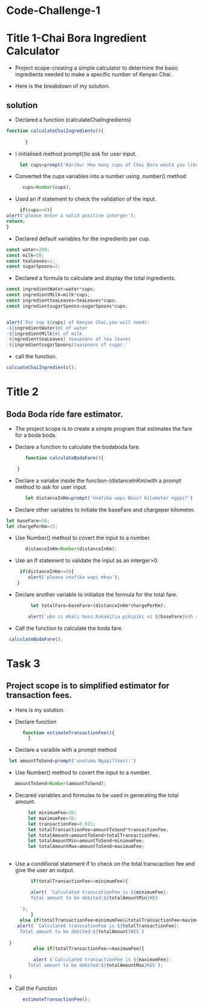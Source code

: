 # Code-Challenge-1

 # Title 1-Chai Bora Ingredient Calculator

- Project scope-creating a simple calculator to determine the basic ingredients needed to make a specific number of Kenyan Chai.

- Here is the breakdown of my solution.

## solution

- Declared a function (calculateChaiIngredients)

```js 
function calculateChaiIngredients(){
        
       }
```

- I initialised method  prompt()to  ask for user input.

```js
     let cups=prompt('Karibu! How many cups of Chai Bora would you like to make?')
```

- Converted the cups variables into a number using .number() method

```js
      cups=Number(cups);
```

- Used an if statement to check the validation of the input.

```js 
     if(cups<=0){
alert('please enter a valid positive interger');
return;
}
```

- Declared  default variables for the ingredients per cup.

```js 
const water=200;
const milk=50;
const tealeaves=1;
const sugarSpoons=2;
```

- Declared a formula to calculate and display the total ingredients.

``` js
const ingredientWater=water*cups;
const ingredientMilk=milk*cups;
const ingredientteaLeaves=teaLeaves*cups;
const ingredientsugarSpoons=sugarSpoons*cups;


alert(`For cup ${cups} of Kenyan Chai,you will need):
-${ingredientWater}ml of water
-${ingredientMilk}ml of milk
-${ngredientteaLeaves} teaspoons of tea leaves
-${ingredientsugarSpoons}teaspoons of sugar.`
```

- call the function.

```js
calcuateChaiIngredients();
```

# Title 2

## Boda Boda ride fare estimator.


- The project scope is to create a simple program that estimates the fare for a boda boda.

- Declare a function to calculate the bodaboda fare.

```js  
       function calculateBodaFare(){

    }
```

- Declare a variabe inside the function-(distanceInKm)with a prompt method to ask for user input.

```js 
       let distanceInKm=prompt('Unafika wapi Boss? Kilometer ngapi?')
```

- Declare other variables to initiate the baseFare and chargeper kilometer.

```js 
let baseFare=50;
let chargePerKm=15;
```

- Use Number() method to covert the input to a number.

```js
       distanceInKm=Number(distanceInKm);
```

- Use an If statement to validate the input as an interger>0.

```js 
     if(distanceInKm<=0){
        alert('please unafika wapi mkuu');
    } 
 ``` 

- Declare another variable to initialize the formula for the total fare. 

```js
         let totalFare=baseFare+(distanceInKm*chargePerKm);

        alert(`uko si mbali boss.Kukakilia pikipiki ni ${baseFare}ksh so mpaka huko itakuwa ${totalFare}.Twende boss.`)
 ``` 

- Call the function to calculate the boda fare.

```js
 calculateBodaFare();
 ```

 # Task 3

 ## Project scope is to  simplified estimator for transaction fees.

 - Here is my solution. 

- Declare function

```js
      function estimateTransactionFee(){
        }
```

- Declare a varaible with a prompt method 

```js 
 let amountToSend=prompt('unatuma Ngapi?(kes):') 
```

- Use Number() method to covert the input to a number.

```js      
   amountToSend=Number(amountToSend);
```

- Decared variables and formulas to be used in generating the total amount.

 ```js    
         let minimumFee=10;
         let maximumFee=70;
         let transactionFee=0.015;
         let totalTransactionFee=amountToSend*transactionFee;
         let totalAmount=amountToSend+totalTransactionFee;
         let totalAmountMin=amountToSend+minimumFee;
         let totalAmountMax=amountToSend+maximumFee;
  
 ``` 

- Use a conditional statement if to check on the total transcaction fee and give the user an output.

 ```js 
          if(totalTransactionFee<=minimumFee){

          alert( `Calculated transcationFee is ${minimumFee}:
          Total amount to be debited:${totalAmountMin}KES
      
      `);
          }
      else if(totalTransactionFee>minimumFee&&totalTransactionFee<maximumFee){
     alert( `Calculated transcationFee is ${totalTransactionFee}:
      Total amount to be debited:${totalAmount}KES`)
      
  }
           else if(totalTransactionFee>=maximumFee){
  
           alert (`Calculated transactionFee is ${maximumFee}:
         Total amount to be debited:${totalAmountMax}KES`);
      
  }
 ``` 

- Call the Function

```js 
      estimateTransactionFee();
```


























